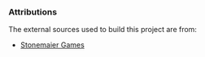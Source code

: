 ### Attributions

The external sources used to build this project are from:

* [Stonemaier Games](https://stonemaiergames.com/)